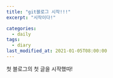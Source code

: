 ```yaml
---
title: "git블로그 시작!!!"
excerpt: "시작이다!"

categories:
  - daily
tags:
  - diary
last_modified_at: 2021-01-05T08:00:00
---
```


첫 블로그의 첫 글을 시작했따!
